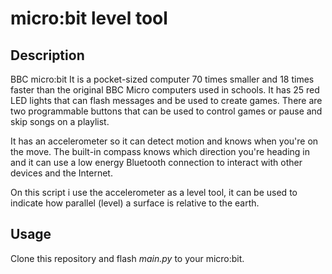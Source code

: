 micro:bit level tool
=============

Description
-------
BBC micro:bit
It is a pocket-sized computer 70 times smaller and 18 times faster than the original BBC Micro computers used in schools. It has 25 red LED lights that can flash messages and be used to create games.
There are two programmable buttons that can be used to control games or pause and skip songs on a playlist.

It has an accelerometer so it can detect motion and knows when you're on the move. The built-in compass knows which direction you're heading in and it can use a low energy Bluetooth connection to interact with other devices and the Internet.

On this script i use the accelerometer as a level tool, it can be used to indicate how parallel (level) a surface is relative to the earth.


Usage
-------
Clone this repository and flash *main.py* to your micro:bit.